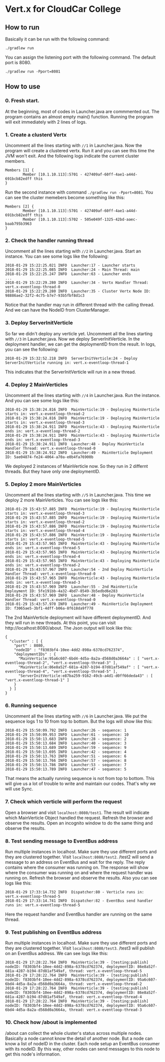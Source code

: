 # Vert.x for CloudCar College

## How to run
Basically it can be run with the following command:
```
./gradlew run
```
You can assign the listening port with the following command. The default port is 8080.
```
./gradlew run -Pport=8081
```
## How to use
### 0. Fresh start.
At the beginning, most of codes in Launcher.java are commmented out. The program contains an almost empty main() function. Running the program will exit immediately with 2 lines of logs.
### 1. Create a clusterd Vertx
Uncomment all the lines starting with `//1` in Launcher.java. Now the program will create a clustered vertx. Run it and you can see this time the JVM won't exit. And the following logs indicate the current cluster members.
```
Members [1] {
        Member [10.1.10.113]:5701 - 427409af-60ff-4ae1-a44d-691bcb82edff this
}
```
Run the second instance with command `./gradlew run -Pport=8081`. You can see the cluster memebers become something like this:
```
Members [2] {
        Member [10.1.10.113]:5701 - 427409af-60ff-4ae1-a44d-691bcb82edff this
        Member [10.1.10.113]:5702 - 505e049f-1325-42bd-aaec-baab795b3963
}
```
### 2. Check the handler running thread
Uncomment all the lines starting with `//2` in Launcher.java. Start an instance. You can see some logs like the following:
```
2018-01-29 15:22:25.021 INFO  Launcher:17 - Launcher starts
2018-01-29 15:22:25.085 INFO  Launcher:24 - Main Thread: main
2018-01-29 15:22:25.247 INFO  Launcher:63 - Launcher ends
...
2018-01-29 15:22:29.280 INFO  Launcher:34 - Vertx Handler Thread: vert.x-eventloop-thread-0
2018-01-29 15:22:29.280 INFO  Launcher:35 - Cluster Vertx Node ID: 98886ae2-32f2-4c75-b7e7-93b5fbf8d1c3
```
Notice that the handler may run in different thread with the calling thread. And we can have the NodeID from ClusterManager.
### 3. Deploy ServerInitVerticle
So far we didn't deploy any verticle yet. Uncomment all the lines starting with `//3` in Launcher.java. Now we deploy ServerInitVerticle. In the deployment handler, we can get the deploymentID from the result. In logs, you can see the following:
```
2018-01-29 15:32:52.218 INFO  ServerInitVerticle:24 - Deploy ServerInitVerticle running in: vert.x-eventloop-thread-1
```
This indicates that the ServerInitVerticle will run in a new thread.
### 4. Deploy 2 MainVerticles
Uncomment all the lines starting with `//4` in Launcher.java. Run the instance. And you can see some logs like this:
```
2018-01-29 15:38:24.816 INFO  MainVerticle:19 - Deploying MainVerticle starts in: vert.x-eventloop-thread-2
2018-01-29 15:38:24.816 INFO  MainVerticle:19 - Deploying MainVerticle starts in: vert.x-eventloop-thread-3
2018-01-29 15:38:24.911 INFO  MainVerticle:43 - Deploying MainVerticle ends in: vert.x-eventloop-thread-2
2018-01-29 15:38:24.911 INFO  MainVerticle:43 - Deploying MainVerticle ends in: vert.x-eventloop-thread-3
2018-01-29 15:38:24.911 INFO  Launcher:48 - Deploy MainVerticle Handler Thread: vert.x-eventloop-thread-0
2018-01-29 15:38:24.912 INFO  Launcher:49 - MainVerticle Deployment ID: 5ae04874-fe24-4064-a70a-e0b4fa76900b
```
We deployed 2 instances of MainVerticle now. So they run in 2 differnt threads. But they have only one deploymentID. 
### 5. Deploy 2 more MainVerticles
Uncomment all the lines starting with `//5` in Launcher.java. This time we deploy 2 more MainVerticles. You can see logs like this:
```
2018-01-29 15:43:57.885 INFO  MainVerticle:19 - Deploying MainVerticle starts in: vert.x-eventloop-thread-3
2018-01-29 15:43:57.885 INFO  MainVerticle:19 - Deploying MainVerticle starts in: vert.x-eventloop-thread-2
2018-01-29 15:43:57.886 INFO  MainVerticle:19 - Deploying MainVerticle starts in: vert.x-eventloop-thread-4
2018-01-29 15:43:57.886 INFO  MainVerticle:19 - Deploying MainVerticle starts in: vert.x-eventloop-thread-5
2018-01-29 15:43:57.965 INFO  MainVerticle:43 - Deploying MainVerticle ends in: vert.x-eventloop-thread-5
2018-01-29 15:43:57.965 INFO  MainVerticle:43 - Deploying MainVerticle ends in: vert.x-eventloop-thread-4
2018-01-29 15:43:57.965 INFO  MainVerticle:43 - Deploying MainVerticle ends in: vert.x-eventloop-thread-2
2018-01-29 15:43:57.967 INFO  Launcher:54 - 2nd Deploy MainVerticle Handler Thread: vert.x-eventloop-thread-0
2018-01-29 15:43:57.965 INFO  MainVerticle:43 - Deploying MainVerticle ends in: vert.x-eventloop-thread-3
2018-01-29 15:43:57.969 INFO  Launcher:55 - 2nd MainVerticle Deployment ID: 5fe191bb-4a32-4bd7-8549-3b5edbd6e283
2018-01-29 15:43:57.969 INFO  Launcher:48 - Deploy MainVerticle Handler Thread: vert.x-eventloop-thread-0
2018-01-29 15:43:57.970 INFO  Launcher:49 - MainVerticle Deployment ID: f3065ae5-3bf1-4dff-b06a-8f618da9f778
```
The 2nd MainVerticle deployment will have different deploymentID. And they will run in new threads.
At this point, you can visit http://localhost:8080/about. The Json output will look like this:
```
{
  "cluster" : [ {
    "port" : 8080,
    "nodeID" : "f8303bf4-10ee-4dd2-898a-6378cd762374",
    "deploymentIDs" : {
      "MainVerticle:95a6c607-6bd4-4d5a-8a2a-d568d0a3664a" : [ "vert.x-eventloop-thread-2", "vert.x-eventloop-thread-3" ],
      "MainVerticle:86e8a52f-681a-4287-b194-87d81af549af" : [ "vert.x-eventloop-thread-4", "vert.x-eventloop-thread-5" ],
      "ServerInitVerticle:e87ba259-9162-49cb-a4d1-d0ff66deda43" : [ "vert.x-eventloop-thread-1" ]
    }
  } ]
}
```
### 6. Running sequence
Uncomment all the lines starting with `//6` in Launcher.java. We put the sequence logs 1 to 10 from top to bottom. But the logs will show like this:
```
2018-01-29 15:50:09.792 INFO  Launcher:26 - sequence: 1
2018-01-29 15:50:09.953 INFO  Launcher:61 - sequence: 10
2018-01-29 15:50:13.683 INFO  Launcher:28 - sequence: 2
2018-01-29 15:50:13.684 INFO  Launcher:40 - sequence: 3
2018-01-29 15:50:13.689 INFO  Launcher:59 - sequence: 9
2018-01-29 15:50:13.695 INFO  Launcher:42 - sequence: 4
2018-01-29 15:50:13.763 INFO  Launcher:51 - sequence: 6
2018-01-29 15:50:13.766 INFO  Launcher:57 - sequence: 8
2018-01-29 15:50:13.786 INFO  Launcher:53 - sequence: 7
2018-01-29 15:50:13.789 INFO  Launcher:47 - sequence: 5
```
That means the actually running sequence is not from top to bottom. This will give us a lot of trouble to write and maintain our codes. That's why we will use Sync.
### 7. Check which verticle will perform the request
Open a browser and visit `localhost:8080/test1`. The result will indicate which MainVerticle Object handled the request. Refresh the browser and observe the results. Open an incognito window to do the same thing and observe the results.
### 8. Test sending message to EventBus address
Run multiple instances in localhost. Make sure they use different ports and they are clustered together. Visit `localhost:8080/test2`. /test2 will send a message to an address on EventBus and wait for the reply. The reply contains where the consumer was running on. The response will show where the consumer was running on and where the request handler was running on. Refresh the browser and observe the results.
Also you can see logs like this:
```
2018-01-29 17:33:14.732 INFO  Dispatcher:80 - Verticle runs in: vert.x-eventloop-thread-5
2018-01-29 17:33:14.741 INFO  Dispatcher:82 - EventBus send handler runs in: vert.x-eventloop-thread-5
```
Here the request handler and EventBus handler are running on the same thread.
### 9. Test publishing on EventBus address
Run multiple instances in localhost. Make sure they use different ports and they are clustered together. Visit `localhost:8080/test3`. /test3 will publish on an EventBus address. We can see logs like this:
```
2018-01-29 17:28:22.764 INFO  MainVerticle:39 - [testing:publish] nodeID: f8303bf4-10ee-4dd2-898a-6378cd762374, deploymentID: 86e8a52f-681a-4287-b194-87d81af549af, thread: vert.x-eventloop-thread-5
2018-01-29 17:28:22.764 INFO  MainVerticle:39 - [testing:publish] nodeID: f8303bf4-10ee-4dd2-898a-6378cd762374, deploymentID: 95a6c607-6bd4-4d5a-8a2a-d568d0a3664a, thread: vert.x-eventloop-thread-2
2018-01-29 17:28:22.764 INFO  MainVerticle:39 - [testing:publish] nodeID: f8303bf4-10ee-4dd2-898a-6378cd762374, deploymentID: 86e8a52f-681a-4287-b194-87d81af549af, thread: vert.x-eventloop-thread-4
2018-01-29 17:28:22.764 INFO  MainVerticle:39 - [testing:publish] nodeID: f8303bf4-10ee-4dd2-898a-6378cd762374, deploymentID: 95a6c607-6bd4-4d5a-8a2a-d568d0a3664a, thread: vert.x-eventloop-thread-3
```
### 10. Check how /about is implemented
/about can collect the whole cluster's status across multiple nodes. Basically a node cannot know the detail of another node. But a node can know a list of nodeID in the cluster. Each node setup an EventBus consumer with its nodeID. By this way, other nodes can send messages to this node to get this node's information. 
